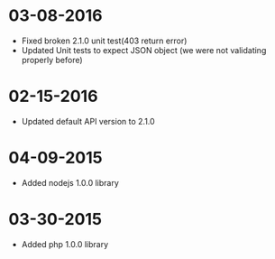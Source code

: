 # 03-08-2016

*  Fixed broken 2.1.0 unit test(403 return error)
*  Updated Unit tests to expect JSON object (we were not validating properly before)

# 02-15-2016

*  Updated default API version to 2.1.0

# 04-09-2015

*  Added nodejs 1.0.0 library

# 03-30-2015

*  Added php 1.0.0 library

